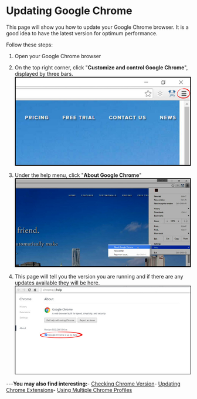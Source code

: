 # Updating Google Chrome
This page will show you how to update your Google Chrome browser. It is a good idea to have the latest version for optimum performance.

Follow these steps:
1. Open your Google Chrome browser
2. On the top right corner, click "**Customize and control Google Chrome**", displayed by three bars.
![](chrome6.jpg)<br>

3. Under the help menu, click "**About Google Chrome**"
![](chrome7.jpg)<br>

4. This page will tell you the version you are running and if there are any updates available they will be here.
![](chrome9.jpg)

---**You may also find interesting:**- [Checking Chrome Version](http://docs.rooof.com/chromeversion_md.html)- [Updating Chrome Extensions](http://docs.rooof.com/updatingextensions_md.html)- [Using Multiple Chrome Profiles](http://docs.rooof.com/chromeprofiles_md.html) 

